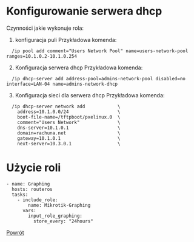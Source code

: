 Konfigurowanie serwera dhcp
=========

Czynności jakie wykonuje rola:

1. konfiguracja puli
  Przykładowa komenda:
  ```
    /ip pool add comment="Users Network Pool" name=users-network-pool ranges=10.1.0.2-10.1.0.254
  ```
2. Konfiguracja serwera dhcp
  Przykładowa komenda:
  ```
    /ip dhcp-server add address-pool=admins-network-pool disabled=no interface=LAN-04 name=admins-network-dhcp
  ```
3. Konfiguracja sieci dla serwera dhcp
  Przykładowa komenda:
  ```
    /ip dhcp-server network add            \
      address=10.1.0.0/24                  \
      boot-file-name=/tftpboot/pxelinux.0  \
      comment="Users Network"              \
      dns-server=10.1.0.1                  \
      domain=rachuna.net                   \
      gateway=10.1.0.1                     \
      next-server=10.3.0.1                 \
  ```

Użycie roli
=========

```
- name: Graphing
  hosts: routeros
  tasks:
    - include_role:
        name: Mikrotik-Graphing
      vars:
        input_role_graphing:
          store_every: "24hours"
```


[Powrót](../../README.md)